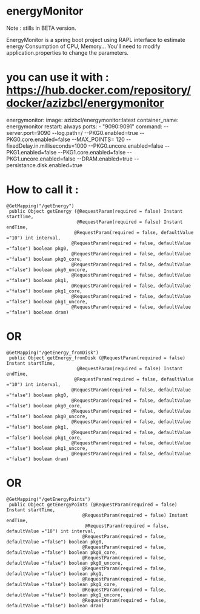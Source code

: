 # energyMonitor
Note : stills in BETA version. 

EnergyMonitor is a spring boot project using RAPL interface to estimate energy Consumption of CPU, Memory...
You'll need to modify application.properties to change the parameters.


                

# you can use it with : https://hub.docker.com/repository/docker/azizbcl/energymonitor

energymonitor:
  image: azizbcl/energymonitor:latest
  container_name: energymonitor
  restart: always
  ports:
    - "9090:9091"
  command: --server.port=9090 --log.path=/ --PKG0.enabled=true --PKG0.core.enabled=false --MAX_POINTS= 120 --fixedDelay.in.milliseconds=1000 --PKG0.uncore.enabled=false --PKG1.enabled=false --PKG1.core.enabled=false --PKG1.uncore.enabled=false --DRAM.enabled=true --persistance.disk.enabled=true





# How to call it : 

	@GetMapping("/getEnergy")
	 public Object getEnergy (@RequestParam(required = false) Instant startTime, 
			 				  @RequestParam(required = false) Instant endTime,
			 				 @RequestParam(required = false, defaultValue ="10") int interval,
			 				@RequestParam(required = false, defaultValue ="false") boolean pkg0,
		 					@RequestParam(required = false, defaultValue ="false") boolean pkg0_core,
		 					@RequestParam(required = false, defaultValue ="false") boolean pkg0_uncore,
		 					@RequestParam(required = false, defaultValue ="false") boolean pkg1,
		 					@RequestParam(required = false, defaultValue ="false") boolean pkg1_core,
		 					@RequestParam(required = false, defaultValue ="false") boolean pkg1_uncore,
		 					@RequestParam(required = false, defaultValue ="false") boolean dram)  
              
              
#              OR
              

	@GetMapping("/getEnergy_fromDisk")
	 public Object getEnergy_fromDisk (@RequestParam(required = false) Instant startTime, 
			 				  @RequestParam(required = false) Instant endTime,
			 				 @RequestParam(required = false, defaultValue ="10") int interval,
			 				@RequestParam(required = false, defaultValue ="false") boolean pkg0,
		 					@RequestParam(required = false, defaultValue ="false") boolean pkg0_core,
		 					@RequestParam(required = false, defaultValue ="false") boolean pkg0_uncore,
		 					@RequestParam(required = false, defaultValue ="false") boolean pkg1,
		 					@RequestParam(required = false, defaultValue ="false") boolean pkg1_core,
		 					@RequestParam(required = false, defaultValue ="false") boolean pkg1_uncore,
		 					@RequestParam(required = false, defaultValue ="false") boolean dram) 


#              OR
              
              
 	@GetMapping("/getEnergyPoints")
	 public Object getEnergyPoints (@RequestParam(required = false) Instant startTime, 
			 					@RequestParam(required = false) Instant endTime,
			 					 @RequestParam(required = false, defaultValue ="10") int interval,
			 					@RequestParam(required = false, defaultValue ="false") boolean pkg0,
			 					@RequestParam(required = false, defaultValue ="false") boolean pkg0_core,
			 					@RequestParam(required = false, defaultValue ="false") boolean pkg0_uncore,
			 					@RequestParam(required = false, defaultValue ="false") boolean pkg1,
			 					@RequestParam(required = false, defaultValue ="false") boolean pkg1_core,
			 					@RequestParam(required = false, defaultValue ="false") boolean pkg1_uncore,
			 					@RequestParam(required = false, defaultValue ="false") boolean dram) 
                
                






